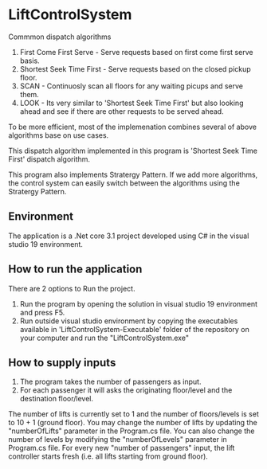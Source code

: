 # LiftControlSystem
Commmon dispatch algorithms 
1. First Come First Serve - Serve requests based on first come first serve basis.
2. Shortest Seek Time First - Serve requests based on the closed pickup floor.
3. SCAN - Continuosly scan all floors for any waiting picups and serve them.
4. LOOK - Its very similar to 'Shortest Seek Time First' but also looking ahead and see if there are
other requests to be served ahead.

To be more efficient, most of the implemenation combines several of above algorithms base on use cases.

This dispatch algorithm implemented in this program is  'Shortest Seek Time First' dispatch algorithm.

This program also implements Stratergy Pattern. 
If we add more algorithms, the control system can easily switch between the algorithms using the Stratergy Pattern.

## Environment
The application is a .Net core 3.1 project developed using C# in the visual studio 19 environment.

## How to run the application
There are 2 options to Run the project.
1. Run the program by opening the solution in visual studio 19 environment and press F5.
2. Run outside visual studio environment by copying the executables available in 'LiftControlSystem-Executable' folder of
the repository on your computer and run the "LiftControlSystem.exe"

## How to supply inputs
1. The program takes the number of passengers as input.
2. For each passenger it will asks the originating floor/level and the destination floor/level.

The number of lifts is currently set to 1 and the number of floors/levels is set to 10 + 1 (ground floor).
You may change the number of lifts by updating the "numberOfLifts" parameter in the Program.cs file.
You can also change the number of levels by modifying the "numberOfLevels" parameter in Program.cs file.
For every new "number of passengers" input, the lift controller starts fresh (i.e. all lifts starting from ground floor).
